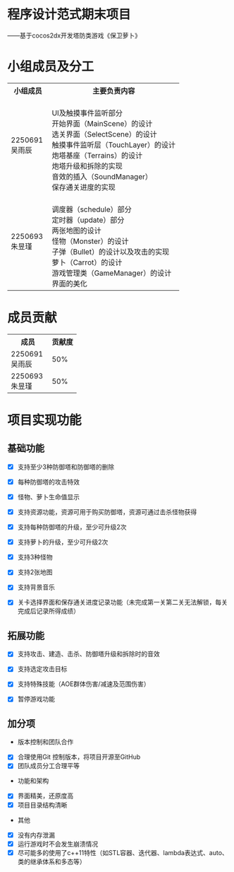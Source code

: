 # 程序设计范式期末项目
——基于cocos2dx开发塔防类游戏《保卫萝卜》

# 小组成员及分工




<table>
  <tbody>
    <tr>
      <th>小组成员</th>
      <th>主要负责内容</th>
    </tr>
    <tr>
      <td>2250691&nbsp;<br>吴雨辰</td>
      <td><br>UI及触摸事件监听部分<br>开始界面（MainScene）的设计<br>选关界面（SelectScene）的设计<br>触摸事件监听层（TouchLayer）的设计<br>炮塔基座（Terrains）的设计<br>炮塔升级和拆除的实现<br>音效的插入（SoundManager）<br>保存通关进度的实现</td>
    </tr>
    <tr>
      <td>2250693&nbsp;<br>朱昱瑾</td>
      <td><br>调度器（schedule）部分<br>定时器（update）部分<br>两张地图的设计<br>怪物（Monster）的设计<br>子弹（Bullet）的设计以及攻击的实现<br>萝卜（Carrot）的设计<br>游戏管理类（GameManager）的设计<br>界面的美化</td>
    </tr>
  </tbody>
  <colgroup>
    <col>
    <col>
  </colgroup>
</table>             






# 成员贡献
<table>
  <tbody>
    <tr>
      <th>成员</th>
      <th>贡献度</th>
    </tr>
    <tr>
      <td>2250691&nbsp;<br>吴雨辰</td>
      <td>50%</td>
    </tr>
    <tr>
      <td>2250693&nbsp;<br>朱昱瑾&nbsp;&nbsp;</td>
      <td>50%</td>
    </tr>
  </tbody>
  <colgroup>
    <col>
    <col>
  </colgroup>
</table>



# 项目实现功能
## 基础功能

- [x] 支持至少3种防御塔和防御塔的删除
- [x] 每种防御塔的攻击特效
- [x] 怪物、萝卜生命值显示
- [x] 支持资源功能，资源可用于购买防御塔，资源可通过击杀怪物获得
- [x] 支持每种防御塔的升级，至少可升级2次
- [x]  支持萝卜的升级，至少可升级2次
- [x] 支持3种怪物
- [x] 支持2张地图
- [x] 支持背景音乐
- [x] 关卡选择界面和保存通关进度记录功能（未完成第一关第二关无法解锁，每关完成后记录所得成绩）






## 拓展功能

- [x] 支持攻击、建造、击杀、防御塔升级和拆除时的音效
- [x] 支持选定攻击目标
- [x] 支持特殊技能（AOE群体伤害/减速及范围伤害）
- [x] 暂停游戏功能




## 加分项
* 版本控制和团队合作
- [x] 合理使用Git 控制版本，将项目开源至GitHub
- [x] 团队成员分工合理平等

* 功能和架构
- [x] 界面精美，还原度高
- [x] 项目目录结构清晰

* 其他
- [x] 没有内存泄漏
- [x] 运行游戏时不会发生崩溃情况
- [x] 尽可能多的使用了c++11特性（如STL容器、迭代器、lambda表达式、auto、类的继承体系和多态等）
